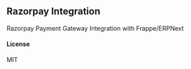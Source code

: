 ## Razorpay Integration

Razorpay Payment Gateway Integration with Frappe/ERPNext

#### License

MIT
